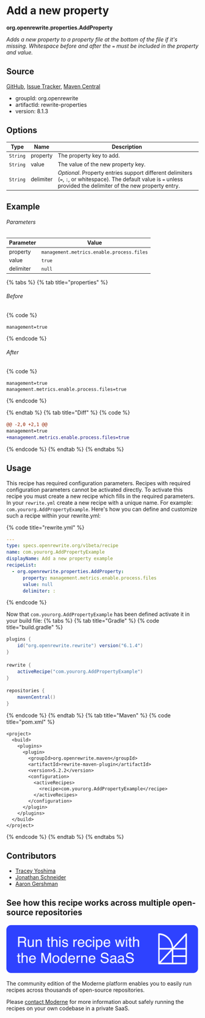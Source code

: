 # Add a new property

**org.openrewrite.properties.AddProperty**

_Adds a new property to a property file at the bottom of the file if it's missing. Whitespace before and after the `=` must be included in the property and value._

## Source

[GitHub](https://github.com/openrewrite/rewrite/blob/main/rewrite-properties/src/main/java/org/openrewrite/properties/AddProperty.java), [Issue Tracker](https://github.com/openrewrite/rewrite/issues), [Maven Central](https://central.sonatype.com/artifact/org.openrewrite/rewrite-properties/8.1.3/jar)

* groupId: org.openrewrite
* artifactId: rewrite-properties
* version: 8.1.3

## Options

| Type | Name | Description |
| -- | -- | -- |
| `String` | property | The property key to add. |
| `String` | value | The value of the new property key. |
| `String` | delimiter | *Optional*. Property entries support different delimiters (`=`, `:`, or whitespace). The default value is `=` unless provided the delimiter of the new property entry. |

## Example

###### Parameters
| Parameter | Value |
| -- | -- |
|property|`management.metrics.enable.process.files`|
|value|`true`|
|delimiter|`null`|


{% tabs %}
{% tab title="properties" %}

###### Before
{% code %}
```properties
management=true
```
{% endcode %}

###### After
{% code %}
```properties
management=true
management.metrics.enable.process.files=true
```
{% endcode %}

{% endtab %}
{% tab title="Diff" %}
{% code %}
```diff
@@ -2,0 +2,1 @@
management=true
+management.metrics.enable.process.files=true

```
{% endcode %}
{% endtab %}
{% endtabs %}


## Usage

This recipe has required configuration parameters. Recipes with required configuration parameters cannot be activated directly. To activate this recipe you must create a new recipe which fills in the required parameters. In your `rewrite.yml` create a new recipe with a unique name. For example: `com.yourorg.AddPropertyExample`.
Here's how you can define and customize such a recipe within your rewrite.yml:

{% code title="rewrite.yml" %}
```yaml
---
type: specs.openrewrite.org/v1beta/recipe
name: com.yourorg.AddPropertyExample
displayName: Add a new property example
recipeList:
  - org.openrewrite.properties.AddProperty:
      property: management.metrics.enable.process.files
      value: null
      delimiter: :
```
{% endcode %}

Now that `com.yourorg.AddPropertyExample` has been defined activate it in your build file:
{% tabs %}
{% tab title="Gradle" %}
{% code title="build.gradle" %}
```groovy
plugins {
    id("org.openrewrite.rewrite") version("6.1.4")
}

rewrite {
    activeRecipe("com.yourorg.AddPropertyExample")
}

repositories {
    mavenCentral()
}
```
{% endcode %}
{% endtab %}
{% tab title="Maven" %}
{% code title="pom.xml" %}
```markup
<project>
  <build>
    <plugins>
      <plugin>
        <groupId>org.openrewrite.maven</groupId>
        <artifactId>rewrite-maven-plugin</artifactId>
        <version>5.2.2</version>
        <configuration>
          <activeRecipes>
            <recipe>com.yourorg.AddPropertyExample</recipe>
          </activeRecipes>
        </configuration>
      </plugin>
    </plugins>
  </build>
</project>
```
{% endcode %}
{% endtab %}
{% endtabs %}

## Contributors
* [Tracey Yoshima](tracey.yoshima@gmail.com)
* [Jonathan Schneider](jkschneider@gmail.com)
* [Aaron Gershman](5619476+aegershman@users.noreply.github.com)


## See how this recipe works across multiple open-source repositories

[![Moderne Link Image](/.gitbook/assets/ModerneRecipeButton.png)](https://app.moderne.io/recipes/org.openrewrite.properties.AddProperty)

The community edition of the Moderne platform enables you to easily run recipes across thousands of open-source repositories.

Please [contact Moderne](https://moderne.io/product) for more information about safely running the recipes on your own codebase in a private SaaS.
